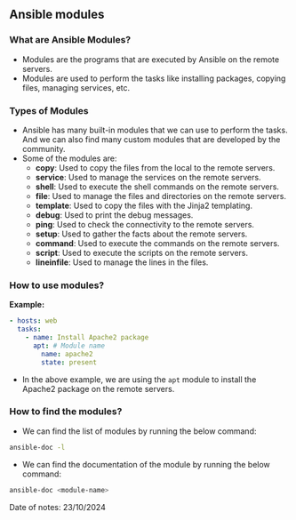 ## Ansible modules

### What are Ansible Modules?

- Modules are the programs that are executed by Ansible on the remote servers.
- Modules are used to perform the tasks like installing packages, copying files, managing services, etc.

### Types of Modules

- Ansible has many built-in modules that we can use to perform the tasks. And we can also find many custom modules that are developed by the community.
- Some of the modules are:
    - **copy**: Used to copy the files from the local to the remote servers.
    - **service**: Used to manage the services on the remote servers.
    - **shell**: Used to execute the shell commands on the remote servers.
    - **file**: Used to manage the files and directories on the remote servers.
    - **template**: Used to copy the files with the Jinja2 templating.
    - **debug**: Used to print the debug messages.
    - **ping**: Used to check the connectivity to the remote servers.
    - **setup**: Used to gather the facts about the remote servers.
    - **command**: Used to execute the commands on the remote servers.
    - **script**: Used to execute the scripts on the remote servers.
    - **lineinfile**: Used to manage the lines in the files.

### How to use modules?

**Example:**

```yaml
- hosts: web
  tasks:
    - name: Install Apache2 package
      apt: # Module name
        name: apache2
        state: present
```

- In the above example, we are using the `apt` module to install the Apache2 package on the remote servers.


### How to find the modules?

- We can find the list of modules by running the below command:

```bash
ansible-doc -l
```

- We can find the documentation of the module by running the below command:

```bash
ansible-doc <module-name>
```

Date of notes: 23/10/2024